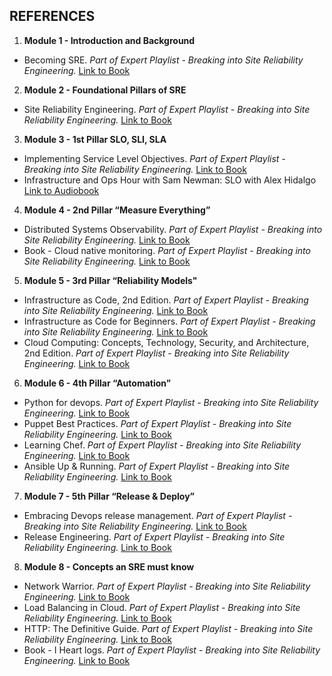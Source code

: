 ## REFERENCES

1. **Module 1 - Introduction and Background**
  * Becoming SRE. _Part of Expert Playlist - Breaking into Site Reliability Engineering._ [Link to Book](https://learning.oreilly.com/library/view/becoming-sre/9781492090540/)

2. **Module 2 - Foundational Pillars of SRE**
  * Site Reliability Engineering. _Part of Expert Playlist - Breaking into Site Reliability Engineering._ [Link to Book](https://learning.oreilly.com/library/view/site-reliability-engineering/9781491929117/)

3. **Module 3 - 1st Pillar SLO, SLI, SLA**
  * Implementing Service Level Objectives. _Part of Expert Playlist - Breaking into Site Reliability Engineering._ [Link to Book](https://learning.oreilly.com/library/view/implementing-service-level/9781492076803/)
  * Infrastructure and Ops Hour with Sam Newman: SLO with Alex Hidalgo [Link to Audiobook](https://learning.oreilly.com/videos/infrastructure-and-ops/0636920847380/)

4. **Module 4 - 2nd Pillar “Measure Everything”**
  * Distributed Systems Observability. _Part of Expert Playlist - Breaking into Site Reliability Engineering._ [Link to Book](https://learning.oreilly.com/library/view/distributed-systems-observability/9781492033431/)
  * Book - Cloud native monitoring. _Part of Expert Playlist - Breaking into Site Reliability Engineering._ [Link to Book](https://learning.oreilly.com/library/view/cloud-native-monitoring/9781098126919/)

5. **Module 5 - 3rd Pillar “Reliability Models"**
  * Infrastructure as Code, 2nd Edition. _Part of Expert Playlist - Breaking into Site Reliability Engineering._ [Link to Book](https://learning.oreilly.com/library/view/infrastructure-as-code/9781098114664/)
  * Infrastructure as Code for Beginners. _Part of Expert Playlist - Breaking into Site Reliability Engineering._ [Link to Book](https://learning.oreilly.com/library/view/infrastructure-as-code/9781837631636/)
  * Cloud Computing: Concepts, Technology, Security, and Architecture, 2nd Edition. _Part of Expert Playlist - Breaking into Site Reliability Engineering._ [Link to Book](https://learning.oreilly.com/library/view/cloud-computing-concepts/9780138052287/)

6. **Module 6 - 4th Pillar “Automation”**
  * Python for devops. _Part of Expert Playlist - Breaking into Site Reliability Engineering._ [Link to Book](https://learning.oreilly.com/library/view/python-for-devops/9781492057680/)
  * Puppet Best Practices. _Part of Expert Playlist - Breaking into Site Reliability Engineering._ [Link to Book](https://learning.oreilly.com/library/view/puppet-best-practices/9781491922996/)
  * Learning Chef. _Part of Expert Playlist - Breaking into Site Reliability Engineering._ [Link to Book](https://learning.oreilly.com/library/view/learning-chef/9781491945087/)
  * Ansible Up & Running. _Part of Expert Playlist - Breaking into Site Reliability Engineering._ [Link to Book](https://learning.oreilly.com/library/view/ansible-up-and/9781098109141/)

7. **Module 7 - 5th Pillar  “Release & Deploy”**
  * Embracing Devops release management. _Part of Expert Playlist - Breaking into Site Reliability Engineering._ [Link to Book](https://learning.oreilly.com/library/view/embracing-devops-release/9781835461853/)
  * Release Engineering. _Part of Expert Playlist - Breaking into Site Reliability Engineering._ [Link to Book](https://learning.oreilly.com/library/view/release-engineering/9781492049036/)

8. **Module 8 - Concepts an SRE must know**
  * Network Warrior. _Part of Expert Playlist - Breaking into Site Reliability Engineering._ [Link to Book](https://learning.oreilly.com/library/view/network-warrior-2nd/9781449307974/)
  * Load Balancing in Cloud. _Part of Expert Playlist - Breaking into Site Reliability Engineering._ [Link to Book](https://learning.oreilly.com/library/view/load-balancing-in/9781492038009/)
  * HTTP: The Definitive Guide. _Part of Expert Playlist - Breaking into Site Reliability Engineering._ [Link to Book](https://learning.oreilly.com/library/view/http-the-definitive/1565925092/)
  * Book - I Heart logs. _Part of Expert Playlist - Breaking into Site Reliability Engineering._ [Link to Book](https://learning.oreilly.com/library/view/i-heart-logs/9781491909379/)

